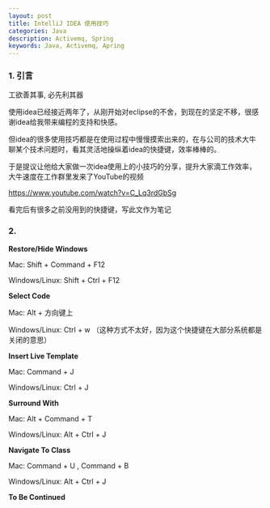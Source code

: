 ```yaml
---
layout: post
title: IntelliJ IDEA 使用技巧
categories: Java
description: Activemq, Spring
keywords: Java, Activemq, Apring
---
```


### 1. 引言

工欲善其事, 必先利其器
  
使用idea已经接近两年了，从刚开始对eclipse的不舍，到现在的坚定不移，很感谢idea给我带来编程的支持和快感。
   
但idea的很多使用技巧都是在使用过程中慢慢摸索出来的，在与公司的技术大牛聊某个技术问题时，看其灵活地操纵着idea的快捷键，效率棒棒的。

于是提议让他给大家做一次idea使用上的小技巧的分享，提升大家滴工作效率，大牛速度在工作群里发来了YouTube的视频

https://www.youtube.com/watch?v=C_Lq3rdGbSg

看完后有很多之前没用到的快捷键，写此文作为笔记

### 2. 
   
**Restore/Hide Windows**

Mac: Shift + Command + F12

Windows/Linux: Shift + Ctrl + F12


**Select Code**

Mac: Alt + 方向键上

Windows/Linux: Ctrl + w （这种方式不太好，因为这个快捷键在大部分系统都是关闭的意思）

**Insert Live Template**

Mac: Command + J

Windows/Linux: Ctrl + J

**Surround With**

Mac: Alt + Command + T

Windows/Linux: Alt +  Ctrl + J

**Navigate To Class**

Mac: Command + U , Command + B

Windows/Linux: Alt +  Ctrl + J

**To Be Continued**